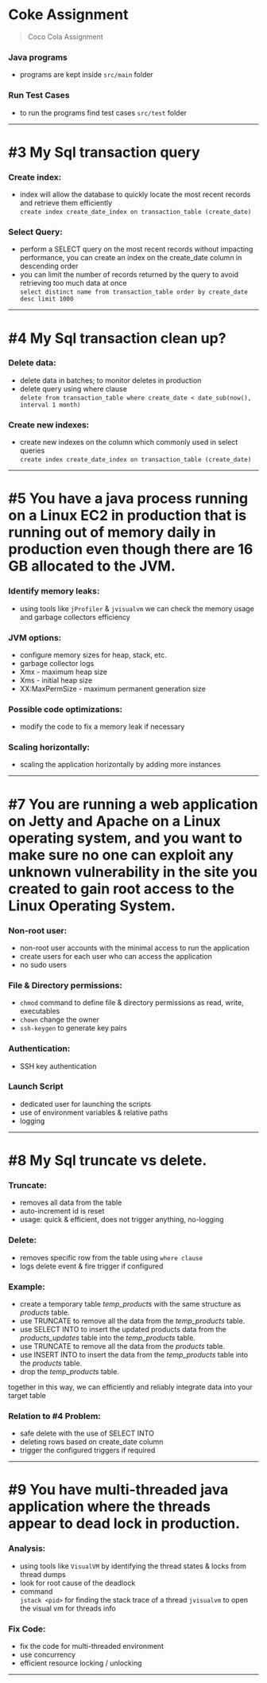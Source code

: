 # Coke Assignment

> Coco Cola Assignment

### Java programs
   - programs are kept inside `src/main` folder


### Run Test Cases
   - to run the programs find test cases `src/test` folder

---

# #3 My Sql transaction query

### Create index:
- index will allow the database to quickly locate the most recent records and retrieve them efficiently\
  `create index create_date_index on transaction_table (create_date)`


### Select Query:
- perform a SELECT query on the most recent records without impacting performance, you can create an index on the create_date column in descending order
- you can limit the number of records returned by the query to avoid retrieving too much data at once\
  `select distinct name from transaction_table order by create_date desc limit 1000`

---

# #4 My Sql transaction clean up?

### Delete data:
- delete data in batches; to monitor deletes in production
- delete query using where clause\
  `delete from transaction_table where create_date < date_sub(now(), interval 1 month)`

### Create new indexes:
- create new indexes on the column which commonly used in select queries\
  `create index create_date_index on transaction_table (create_date)`

---

# #5 You have a java process running on a Linux EC2 in production that is running out of memory daily in production even though there are 16 GB allocated to the JVM.

### Identify memory leaks:
- using tools like `jProfiler` & `jvisualvm` we can check the memory usage and garbage collectors efficiency

### JVM options:
- configure memory sizes for heap, stack, etc.
- garbage collector logs
- Xmx - maximum heap size
- Xms - initial heap size
- XX:MaxPermSize - maximum permanent generation size


### Possible code optimizations:
- modify the code to fix a memory leak if necessary

### Scaling horizontally:
- scaling the application horizontally by adding more instances

---
# #7 You are running a web application on Jetty and Apache on a Linux operating system, and you want to make sure no one can exploit any unknown vulnerability in the site you created to gain root access to the Linux Operating System.

### Non-root user:
- non-root user accounts with the minimal access to run the application
- create users for each user who can access the application
- no sudo users

### File & Directory permissions:
- `chmod` command to define file & directory permissions as read, write, executables
- `chown` change the owner
- `ssh-keygen` to generate key pairs

### Authentication:
- SSH key authentication


### Launch Script
- dedicated user for launching the scripts
- use of environment variables & relative paths
- logging 

---
# #8 My Sql truncate vs delete.

### Truncate:
- removes all data from the table
- auto-increment id is reset
- usage: quick & efficient, does not trigger anything, no-logging

### Delete:
- removes specific row from the table using `where clause`
- logs delete event & fire trigger if configured


### Example:
- create a temporary table _temp_products_ with the same structure as _products_ table.
- use TRUNCATE to remove all the data from the _temp_products_ table.
- use SELECT INTO to insert the updated products data from the _products_updates_ table into the _temp_products_ table.
- use TRUNCATE to remove all the data from the _products_ table.
- use INSERT INTO to insert the data from the _temp_products_ table into the _products_ table.
- drop the _temp_products_ table.

together in this way, we can efficiently and reliably integrate data into your target table


### Relation to #4 Problem:
- safe delete with the use of SELECT INTO
- deleting rows based on create_date column
- trigger the configured triggers if required

---

# #9 You have multi-threaded java application where the threads appear to dead lock in production.

### Analysis:
- using tools like `VisualVM` by identifying the thread states & locks from thread dumps
- look for root cause of the deadlock
- command\
  `jstack <pid>` for finding the stack trace of a thread
  `jvisualvm` to open the visual vm for threads info


### Fix Code:
- fix the code for multi-threaded environment
- use concurrency
- efficient resource locking / unlocking

---